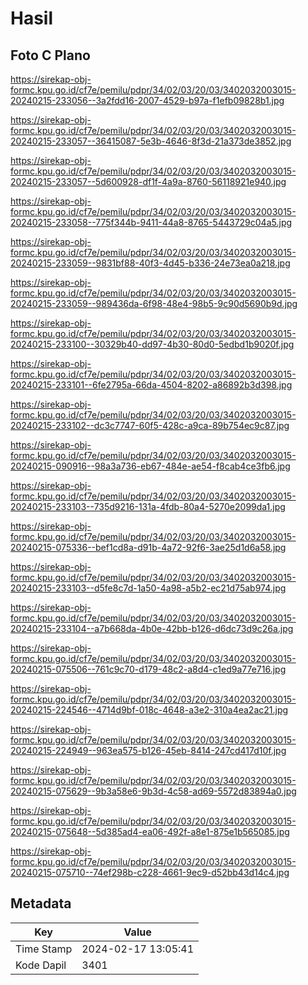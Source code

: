 # Hasil

## Foto C Plano

https://sirekap-obj-formc.kpu.go.id/cf7e/pemilu/pdpr/34/02/03/20/03/3402032003015-20240215-233056--3a2fdd16-2007-4529-b97a-f1efb09828b1.jpg

https://sirekap-obj-formc.kpu.go.id/cf7e/pemilu/pdpr/34/02/03/20/03/3402032003015-20240215-233057--36415087-5e3b-4646-8f3d-21a373de3852.jpg

https://sirekap-obj-formc.kpu.go.id/cf7e/pemilu/pdpr/34/02/03/20/03/3402032003015-20240215-233057--5d600928-df1f-4a9a-8760-56118921e940.jpg

https://sirekap-obj-formc.kpu.go.id/cf7e/pemilu/pdpr/34/02/03/20/03/3402032003015-20240215-233058--775f344b-9411-44a8-8765-5443729c04a5.jpg

https://sirekap-obj-formc.kpu.go.id/cf7e/pemilu/pdpr/34/02/03/20/03/3402032003015-20240215-233059--9831bf88-40f3-4d45-b336-24e73ea0a218.jpg

https://sirekap-obj-formc.kpu.go.id/cf7e/pemilu/pdpr/34/02/03/20/03/3402032003015-20240215-233059--989436da-6f98-48e4-98b5-9c90d5690b9d.jpg

https://sirekap-obj-formc.kpu.go.id/cf7e/pemilu/pdpr/34/02/03/20/03/3402032003015-20240215-233100--30329b40-dd97-4b30-80d0-5edbd1b9020f.jpg

https://sirekap-obj-formc.kpu.go.id/cf7e/pemilu/pdpr/34/02/03/20/03/3402032003015-20240215-233101--6fe2795a-66da-4504-8202-a86892b3d398.jpg

https://sirekap-obj-formc.kpu.go.id/cf7e/pemilu/pdpr/34/02/03/20/03/3402032003015-20240215-233102--dc3c7747-60f5-428c-a9ca-89b754ec9c87.jpg

https://sirekap-obj-formc.kpu.go.id/cf7e/pemilu/pdpr/34/02/03/20/03/3402032003015-20240215-090916--98a3a736-eb67-484e-ae54-f8cab4ce3fb6.jpg

https://sirekap-obj-formc.kpu.go.id/cf7e/pemilu/pdpr/34/02/03/20/03/3402032003015-20240215-233103--735d9216-131a-4fdb-80a4-5270e2099da1.jpg

https://sirekap-obj-formc.kpu.go.id/cf7e/pemilu/pdpr/34/02/03/20/03/3402032003015-20240215-075336--bef1cd8a-d91b-4a72-92f6-3ae25d1d6a58.jpg

https://sirekap-obj-formc.kpu.go.id/cf7e/pemilu/pdpr/34/02/03/20/03/3402032003015-20240215-233103--d5fe8c7d-1a50-4a98-a5b2-ec21d75ab974.jpg

https://sirekap-obj-formc.kpu.go.id/cf7e/pemilu/pdpr/34/02/03/20/03/3402032003015-20240215-233104--a7b668da-4b0e-42bb-b126-d6dc73d9c26a.jpg

https://sirekap-obj-formc.kpu.go.id/cf7e/pemilu/pdpr/34/02/03/20/03/3402032003015-20240215-075506--761c9c70-d179-48c2-a8d4-c1ed9a77e716.jpg

https://sirekap-obj-formc.kpu.go.id/cf7e/pemilu/pdpr/34/02/03/20/03/3402032003015-20240215-224546--4714d9bf-018c-4648-a3e2-310a4ea2ac21.jpg

https://sirekap-obj-formc.kpu.go.id/cf7e/pemilu/pdpr/34/02/03/20/03/3402032003015-20240215-224949--963ea575-b126-45eb-8414-247cd417d10f.jpg

https://sirekap-obj-formc.kpu.go.id/cf7e/pemilu/pdpr/34/02/03/20/03/3402032003015-20240215-075629--9b3a58e6-9b3d-4c58-ad69-5572d83894a0.jpg

https://sirekap-obj-formc.kpu.go.id/cf7e/pemilu/pdpr/34/02/03/20/03/3402032003015-20240215-075648--5d385ad4-ea06-492f-a8e1-875e1b565085.jpg

https://sirekap-obj-formc.kpu.go.id/cf7e/pemilu/pdpr/34/02/03/20/03/3402032003015-20240215-075710--74ef298b-c228-4661-9ec9-d52bb43d14c4.jpg


## Metadata

| Key        | Value               |
| ---------- | ------------------- |
| Time Stamp | 2024-02-17 13:05:41 |
| Kode Dapil | 3401                |



